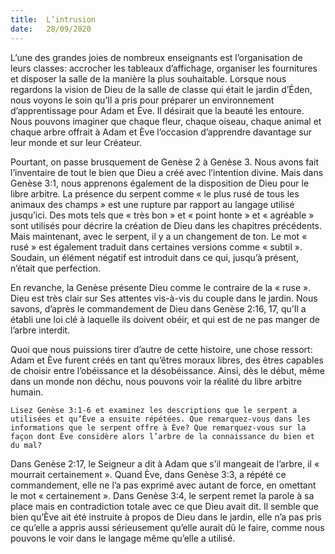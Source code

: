 ```yaml
---
title:  L’intrusion
date:   28/09/2020
---
```


L’une des grandes joies de nombreux enseignants est l’organisation de leurs classes: accrocher les tableaux d’affichage, organiser les fournitures et disposer la salle de la manière la plus souhaitable. Lorsque nous regardons la vision de Dieu de la salle de classe qui était le jardin d’Éden, nous voyons le soin qu’Il a pris pour préparer un environnement d’apprentissage pour Adam et Ève. Il désirait que la beauté les entoure. Nous pouvons imaginer que chaque fleur, chaque oiseau, chaque animal et chaque arbre offrait à Adam et Ève l’occasion d’apprendre davantage sur leur monde et sur leur Créateur.

Pourtant, on passe brusquement de Genèse 2 à Genèse 3. Nous avons fait l’inventaire de tout le bien que Dieu a créé avec l’intention divine. Mais dans Genèse 3:1, nous apprenons également de la disposition de Dieu pour le libre arbitre. La présence du serpent comme « le plus rusé de tous les animaux des champs » est une rupture par rapport au langage utilisé jusqu’ici. Des mots tels que « très bon » et « point honte » et « agréable » sont utilisés pour décrire la création de Dieu dans les chapitres précédents. Mais maintenant, avec le serpent, il y a un changement de ton. Le mot « rusé » est également traduit dans certaines versions comme « subtil ». Soudain, un élément négatif est introduit dans ce qui, jusqu’à présent, n’était que perfection.

En revanche, la Genèse présente Dieu comme le contraire de la « ruse ». Dieu est très clair sur Ses attentes vis-à-vis du couple dans le jardin. Nous savons, d’après le commandement de Dieu dans Genèse 2:16, 17, qu’Il a établi une loi clé à laquelle ils doivent obéir, et qui est de ne pas manger de l’arbre interdit.

Quoi que nous puissions tirer d’autre de cette histoire, une chose ressort: Adam et Ève furent créés en tant qu’êtres moraux libres, des êtres capables de choisir entre l’obéissance et la désobéissance. Ainsi, dès le début, même dans un monde non déchu, nous pouvons voir la réalité du libre arbitre humain.

`Lisez Genèse 3:1-6 et examinez les descriptions que le serpent a utilisées et qu’Ève a ensuite répétées. Que remarquez-vous dans les informations que le serpent offre à Ève? Que remarquez-vous sur la façon dont Ève considère alors l’arbre de la connaissance du bien et du mal?`

Dans Genèse 2:17, le Seigneur a dit à Adam que s’il mangeait de l’arbre, il « mourrait certainement ». Quand Ève, dans Genèse 3:3, a répété ce commandement, elle ne l’a pas exprimé avec autant de force, en omettant le mot « certainement ». Dans Genèse 3:4, le serpent remet la parole à sa place mais en contradiction totale avec ce que Dieu avait dit. Il semble que bien qu’Ève ait été instruite à propos de Dieu dans le jardin, elle n’a pas pris ce qu’elle a appris aussi sérieusement qu’elle aurait dû le faire, comme nous pouvons le voir dans le langage même qu’elle a utilisé.